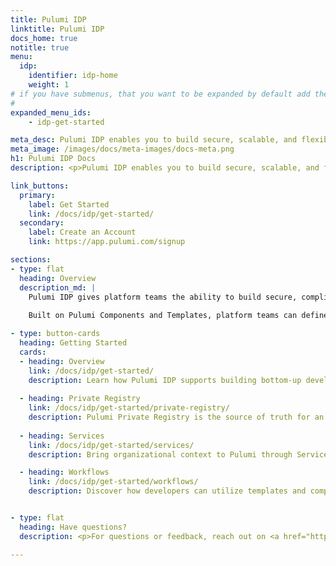 ```yaml
---
title: Pulumi IDP
linktitle: Pulumi IDP
docs_home: true
notitle: true
menu:
  idp:
    identifier: idp-home
    weight: 1
# if you have submenus, that you want to be expanded by default add their menu ids here.
#
expanded_menu_ids:
    - idp-get-started

meta_desc: Pulumi IDP enables you to build secure, scalable, and flexible internal developer platforms.
meta_image: /images/docs/meta-images/docs-meta.png
h1: Pulumi IDP Docs
description: <p>Pulumi IDP enables you to build secure, scalable, and flexible internal developer platforms.</p>

link_buttons:
  primary:
    label: Get Started
    link: /docs/idp/get-started/
  secondary:
    label: Create an Account
    link: https://app.pulumi.com/signup

sections:
- type: flat
  heading: Overview
  description_md: |
    Pulumi IDP gives platform teams the ability to build secure, compliant, and customizable golden paths for provisioning infrastructure. It uses a bottom-up approach, allowing teams to codify best practices from the start. 
    
    Built on Pulumi Components and Templates, platform teams can define building blocks once and enable developers to consume them the way that’s best for them. Developers can leverage components when writing Pulumi programs in their preferred programming language, scaffold components using low-code YAML templates, or deploy templates point-and-click from the Pulumi console.

- type: button-cards
  heading: Getting Started
  cards:
  - heading: Overview
    link: /docs/idp/get-started/
    description: Learn how Pulumi IDP supports building bottom-up developers workflows.
  
  - heading: Private Registry
    link: /docs/idp/get-started/private-registry/
    description: Pulumi Private Registry is the source of truth for an organization’s infrastructure building blocks that power provisioning workflows in Pulumi.
  
  - heading: Services
    link: /docs/idp/get-started/services/
    description: Bring organizational context to Pulumi through Services, the logical grouping of Pulumi entities.

  - heading: Workflows
    link: /docs/idp/get-started/workflows/
    description: Discover how developers can utilize templates and components in any workflow.


- type: flat
  heading: Have questions?
  description: <p>For questions or feedback, reach out on <a href="https://slack.pulumi.com" target="_blank">community Slack</a>, <a href="https://github.com/pulumi" target="_blank">GitHub</a>, or <a href="/support/">contact support</a>.</p>

---
```

